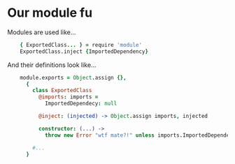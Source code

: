 # Our module fu

Modules are used like...

```coffee
    { ExportedClass... } = require 'module'
    ExportedClass.inject {ImportedDependency}
```

And their definitions look like...

```coffee
    module.exports = Object.assign {},
      {
        class ExportedClass
          @imports: imports =
            ImportedDependecy: null

          @inject: (injected) -> Object.assign imports, injected

          constructor: (...) ->
            throw new Error "wtf mate?!" unless imports.ImportedDependency

        #...
      }

```

